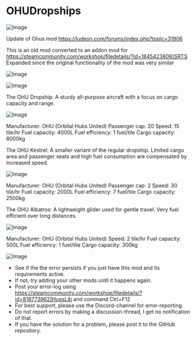# OHUDropships

![Image](https://i.imgur.com/WAEzk68.png)

Update of Ohus mod
https://ludeon.com/forums/index.php?topic=31906

This is an old mod converted to an addon mod for https://steamcommunity.com/workshop/filedetails/?id=1845423808]SRTS Expanded since the original functionality of the mod was very similar

![Image](https://i.imgur.com/7Gzt3Rg.png)

	
![Image](https://i.imgur.com/NOW7jU1.png)

The OHU Dropship: A sturdy all-purpose aircraft with a focus on cargo capacity and range.

![Image](https://i.imgur.com/EcZUrO1.png)


Manufacturer: OHU (Orbital Hubs United)
Passenger cap: 20
Speed: 15 tile/hr
Fuel capacity: 4000L
Fuel efficiency: 1 fuel/tile
Cargo capacity: 8000kg


The OHU Kestrel: A smaller variant of the regular dropship. Limited cargo area and passenger seats and high fuel consumption are compensated by increased speed.

![Image](https://i.imgur.com/eRjrDUJ.png)


Manufacturer: OHU (Orbital Hubs United)
Passenger cap: 2
Speed: 30 tile/hr
Fuel capacity: 2000L
Fuel efficiency: 7 fuel/tile
Cargo capacity: 2500kg

The OHU Albatros: A lightweight glider used for gentle travel. Very fuel efficient over long distances.
	
![Image](https://i.imgur.com/wuyqHIL.png)


Manufacturer: OHU (Orbital Hubs United)
Speed: 2 tile/hr
Fuel capacity: 500L
Fuel efficiency: 1 fuel/tile
Cargo capacity: 300kg

![Image](https://i.imgur.com/Rs6T6cr.png)



-  See if the the error persists if you just have this mod and its requirements active.
-  If not, try adding your other mods until it happens again.
-  Post your error-log using https://steamcommunity.com/workshop/filedetails/?id=818773962]HugsLib and command Ctrl+F12
-  For best support, please use the Discord-channel for error-reporting.
-  Do not report errors by making a discussion-thread, I get no notification of that.
-  If you have the solution for a problem, please post it to the GitHub repository.



